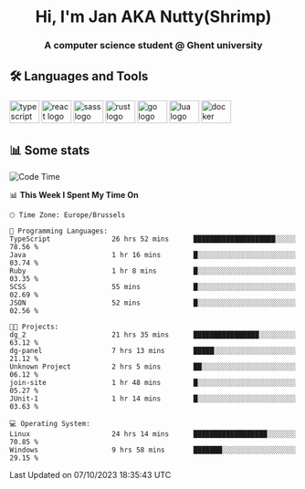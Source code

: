 <h1 align="center">Hi, I'm Jan AKA Nutty(Shrimp)</h1>
<h3 align="center">A computer science student @ Ghent university</h3>

<h2 align="left">🛠️ Languages and Tools</h2>

###

<div align="left">
  <img src="https://cdn.jsdelivr.net/gh/devicons/devicon/icons/typescript/typescript-original.svg" height="40" width="52" alt="typescript logo"  />
  <img src="https://cdn.jsdelivr.net/gh/devicons/devicon/icons/react/react-original.svg" height="40" width="52" alt="react logo"  />
  <img src="https://cdn.jsdelivr.net/gh/devicons/devicon/icons/sass/sass-original.svg" height="40" width="52" alt="sass logo"  />
  <img src="https://cdn.jsdelivr.net/gh/devicons/devicon/icons/rust/rust-plain.svg" height="40" width="52" alt="rust logo"  />
  <img src="https://cdn.jsdelivr.net/gh/devicons/devicon/icons/go/go-original.svg" height="40" width="52" alt="go logo"  />
  <img src="https://cdn.jsdelivr.net/gh/devicons/devicon/icons/lua/lua-original.svg" height="40" width="52" alt="lua logo"  />
  <img src="https://cdn.jsdelivr.net/gh/devicons/devicon/icons/docker/docker-original.svg" height="40" width="52" alt="docker logo"  />
</div>

<h2>📊 Some stats</h2>

<!--START_SECTION:waka-->
![Code Time](http://img.shields.io/badge/Code%20Time-3%2C745%20hrs%2053%20mins-blue)

📊 **This Week I Spent My Time On** 

```text
🕑︎ Time Zone: Europe/Brussels

💬 Programming Languages: 
TypeScript               26 hrs 52 mins      ████████████████████░░░░░   78.56 % 
Java                     1 hr 16 mins        █░░░░░░░░░░░░░░░░░░░░░░░░   03.74 % 
Ruby                     1 hr 8 mins         █░░░░░░░░░░░░░░░░░░░░░░░░   03.35 % 
SCSS                     55 mins             █░░░░░░░░░░░░░░░░░░░░░░░░   02.69 % 
JSON                     52 mins             █░░░░░░░░░░░░░░░░░░░░░░░░   02.56 % 

🐱‍💻 Projects: 
dg_2                     21 hrs 35 mins      ████████████████░░░░░░░░░   63.12 % 
dg-panel                 7 hrs 13 mins       █████░░░░░░░░░░░░░░░░░░░░   21.12 % 
Unknown Project          2 hrs 5 mins        ██░░░░░░░░░░░░░░░░░░░░░░░   06.12 % 
join-site                1 hr 48 mins        █░░░░░░░░░░░░░░░░░░░░░░░░   05.27 % 
JUnit-1                  1 hr 14 mins        █░░░░░░░░░░░░░░░░░░░░░░░░   03.63 % 

💻 Operating System: 
Linux                    24 hrs 14 mins      ██████████████████░░░░░░░   70.85 % 
Windows                  9 hrs 58 mins       ███████░░░░░░░░░░░░░░░░░░   29.15 % 
```


 Last Updated on 07/10/2023 18:35:43 UTC
<!--END_SECTION:waka-->
